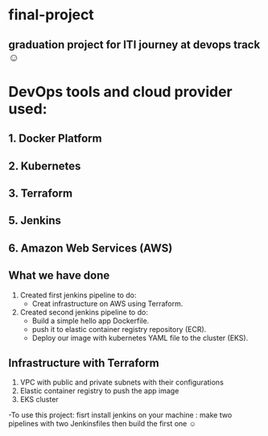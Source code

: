 # final-project
## graduation project for ITI journey at devops track :relaxed:

# DevOps tools and cloud provider used:
## 1. Docker Platform
## 2. Kubernetes
## 3. Terraform 
## 5. Jenkins
## 6. Amazon Web Services (AWS)

## What we have done 
1. Created first jenkins pipeline to do:
   - Creat infrastructure on AWS using Terraform.
2. Created second jenkins pipeline to do:
   - Build a simple hello app Dockerfile. 
   - push it to elastic container registry repository (ECR).
   - Deploy our image with kubernetes YAML file to the cluster (EKS).  

## Infrastructure with Terraform
1. VPC with public and private subnets with their configurations
2. Elastic container registry to push the app image 
3. EKS cluster 

-To use this project: fisrt install jenkins on your machine :
 make two pipelines with two Jenkinsfiles then build the first one :relaxed:


